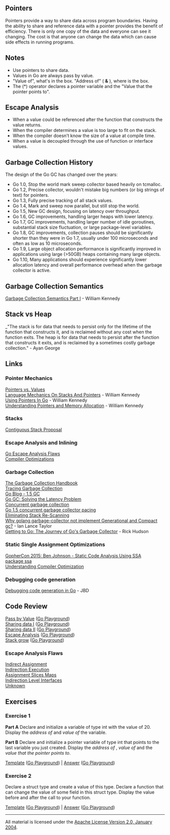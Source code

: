 ## Pointers

Pointers provide a way to share data across program boundaries. Having the ability to share and reference data with a pointer provides the benefit of efficiency. There is only one copy of the data and everyone can see it changing. The cost is that anyone can change the data which can cause side effects in running programs.

## Notes

* Use pointers to share data.
* Values in Go are always pass by value.
* "Value of", what's in the box. "Address of" ( **&** ), where is the box.
* The (*) operator declares a pointer variable and the "Value that the pointer points to".

## Escape Analysis

* When a value could be referenced after the function that constructs the value returns.
* When the compiler determines a value is too large to fit on the stack.
* When the compiler doesn’t know the size of a value at compile time.
* When a value is decoupled through the use of function or interface values.

## Garbage Collection History

The design of the Go GC has changed over the years:
* Go 1.0, Stop the world mark sweep collector based heavily on tcmalloc.
* Go 1.2, Precise collector, wouldn't mistake big numbers (or big strings of text) for pointers.
* Go 1.3, Fully precise tracking of all stack values.
* Go 1.4, Mark and sweep now parallel, but still stop the world.
* Go 1.5, New GC design, focusing on latency over throughput.
* Go 1.6, GC improvements, handling larger heaps with lower latency.
* Go 1.7, GC improvements, handling larger number of idle goroutines, substantial stack size fluctuation, or large package-level variables.
* Go 1.8, GC improvements, collection pauses should be significantly shorter than they were in Go 1.7, usually under 100 microseconds and often as low as 10 microseconds.
* Go 1.9, Large object allocation performance is significantly improved in applications using large (>50GB) heaps containing many large objects.
* Go 1.10, Many applications should experience significantly lower allocation latency and overall performance overhead when the garbage collector is active.

## Garbage Collection Semantics

[Garbage Collection Semantics Part I](https://www.ardanlabs.com/blog/2018/12/garbage-collection-in-go-part1-semantics.html) - William Kennedy

## Stack vs Heap

_"The stack is for data that needs to persist only for the lifetime of the function that constructs it, and is reclaimed without any cost when the function exits. The heap is for data that needs to persist after the function that constructs it exits, and is reclaimed by a sometimes costly garbage collection." - Ayan George

## Links

### Pointer Mechanics

[Pointers vs. Values](https://golang.org/doc/effective_go.html#pointers_vs_values)    
[Language Mechanics On Stacks And Pointers](https://www.ardanlabs.com/blog/2017/05/language-mechanics-on-stacks-and-pointers.html) - William Kennedy    
[Using Pointers In Go](https://www.ardanlabs.com/blog/2014/12/using-pointers-in-go.html) - William Kennedy    
[Understanding Pointers and Memory Allocation](https://www.ardanlabs.com/blog/2013/07/understanding-pointers-and-memory.html) - William Kennedy    

### Stacks

[Contiguous Stack Proposal](https://docs.google.com/document/d/1wAaf1rYoM4S4gtnPh0zOlGzWtrZFQ5suE8qr2sD8uWQ/pub)  

### Escape Analysis and Inlining

[Go Escape Analysis Flaws](https://docs.google.com/document/d/1CxgUBPlx9iJzkz9JWkb6tIpTe5q32QDmz8l0BouG0Cw)  
[Compiler Optimizations](https://github.com/golang/go/wiki/CompilerOptimizations)

### Garbage Collection

[The Garbage Collection Handbook](http://gchandbook.org/)  
[Tracing Garbage Collection](https://en.wikipedia.org/wiki/Tracing_garbage_collection)  
[Go Blog - 1.5 GC](https://blog.golang.org/go15gc)  
[Go GC: Solving the Latency Problem](https://www.youtube.com/watch?v=aiv1JOfMjm0&index=16&list=PL2ntRZ1ySWBf-_z-gHCOR2N156Nw930Hm)  
[Concurrent garbage collection](http://rubinius.com/2013/06/22/concurrent-garbage-collection)  
[Go 1.5 concurrent garbage collector pacing](https://docs.google.com/document/d/1wmjrocXIWTr1JxU-3EQBI6BK6KgtiFArkG47XK73xIQ/edit)  
[Eliminating Stack Re-Scanning](https://github.com/golang/proposal/blob/master/design/17503-eliminate-rescan.md)  
[Why golang garbage-collector not implement Generational and Compact gc?](https://groups.google.com/forum/m/#!topic/golang-nuts/KJiyv2mV2pU) - Ian Lance Taylor  
[Getting to Go: The Journey of Go's Garbage Collector](https://blog.golang.org/ismmkeynote) - Rick Hudson  

### Static Single Assignment Optimizations

[GopherCon 2015: Ben Johnson - Static Code Analysis Using SSA](https://www.youtube.com/watch?v=D2-gaMvWfQY)  
[package ssa](https://godoc.org/golang.org/x/tools/go/ssa)    
[Understanding Compiler Optimization](https://www.youtube.com/watch?v=FnGCDLhaxKU)

### Debugging code generation

[Debugging code generation in Go](https://rakyll.org/codegen/) - JBD    

## Code Review

[Pass by Value](example1/example1.go) ([Go Playground](https://play.golang.org/p/9kxh18hd_BT))  
[Sharing data I](example2/example2.go) ([Go Playground](https://play.golang.org/p/mJz5RINaimn))  
[Sharing data II](example3/example3.go) ([Go Playground](https://play.golang.org/p/GpmPICMGMre))  
[Escape Analysis](example4/example4.go) ([Go Playground](https://play.golang.org/p/n9HijcdZ3pT))  
[Stack grow](example5/example5.go) ([Go Playground](https://play.golang.org/p/BgIKcFcZ4PO))  

### Escape Analysis Flaws

[Indirect Assignment](flaws/example1/example1_test.go)  
[Indirection Execution](flaws/example2/example2_test.go)  
[Assignment Slices Maps](flaws/example3/example3_test.go)  
[Indirection Level Interfaces](flaws/example4/example4_test.go)  
[Unknown](flaws/example5/example5_test.go)  

## Exercises

### Exercise 1

**Part A** Declare and initialize a variable of type int with the value of 20. Display the _address of_ and _value of_ the variable.

**Part B** Declare and initialize a pointer variable of type int that points to the last variable you just created. Display the _address of_ , _value of_ and the _value that the pointer points to_.

[Template](exercises/template1/template1.go) ([Go Playground](https://play.golang.org/p/6QYTKWzF8s8)) |
[Answer](exercises/exercise1/exercise1.go) ([Go Playground](https://play.golang.org/p/qq5P9gRDHKc))

### Exercise 2

Declare a struct type and create a value of this type. Declare a function that can change the value of some field in this struct type. Display the value before and after the call to your function.

[Template](exercises/template2/template2.go) ([Go Playground](https://play.golang.org/p/nolKjrgBX-X)) |
[Answer](exercises/exercise2/exercise2.go) ([Go Playground](https://play.golang.org/p/i6utWhgDUH4))
___
All material is licensed under the [Apache License Version 2.0, January 2004](http://www.apache.org/licenses/LICENSE-2.0).
